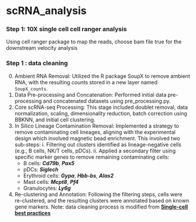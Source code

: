 # scRNA_analysis
### Step 1: 10X single cell cell ranger analysis
Using cell ranger package to map the reads, choose bam file true for the downstream velocity analysis

### Step 1 : data cleaning
0. Ambient RNA Removal: Utilized the R package SoupX to remove ambient RNA, with the resulting counts stored in a new layer named `SoupX_counts`.  
1. Data Pre-processing and Concatenation: Performed initial data pre-processing and concatenated datasets using pre_processing.py.
2. Core scRNA-seq Processing: This stage included doublet removal, data normalization, scaling, dimensionality reduction, batch correction using BBKNN, and initial cell clustering.
3. In Silico Lineage Contamination Removal: Implemented a strategy to remove contaminating cell lineages, aligning with the experimental design which involved magnetic bead enrichment. This involved two sub-steps:
i. Filtering out clusters identified as lineage-negative cells (e.g., B cells, NK/T cells, pDCs).
ii. Applied a secondary filter using specific marker genes to remove remaining contaminating cells:
    * B cells: ***Cd79b***, ***Pax5***
    * pDCs: ***Siglech***
    * Erythroid cells: ***Gypa***, ***Hbb-bs***, ***Alas2***
    * Mast cells: ***Mcpt8***, ***Pf4***
    * Granulocytes: ***Ly6g***
4. Re-clustering and Annotation: Following the filtering steps, cells were re-clustered, and the resulting clusters were annotated based on known gene markers.
Note: data cleaning process is modified from [**Single-cell best practices**](https://www.sc-best-practices.org/preamble.html)
